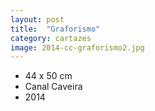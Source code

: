 ```yaml
---
layout: post
title:  "Graforismo"
category: cartazes
image: 2014-cc-graforismo2.jpg
---
```


- 44 x 50 cm
- Canal Caveira
- 2014

